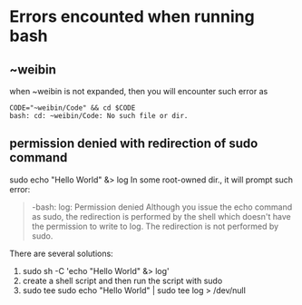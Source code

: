 # Errors encounted when running bash

## ~weibin
when ~weibin is not expanded, then you will encounter such error as 
```shell
CODE="~weibin/Code"	&& cd $CODE
bash: cd: ~weibin/Code: No such file or dir.
```

## permission denied with redirection of sudo command
sudo echo "Hello World" &> log
In some root-owned dir., it will prompt such error:
> -bash: log: Permission denied
Although you issue the echo command as sudo, the redirection is performed by the shell which doesn't have the permission to write to log. The redirection is not performed by sudo.

There are several solutions:
1. sudo sh -C 'echo "Hello World" &> log'
2. create a shell script and then run the script with sudo
3. sudo tee
    sudo echo "Hello World" | sudo tee log > /dev/null


